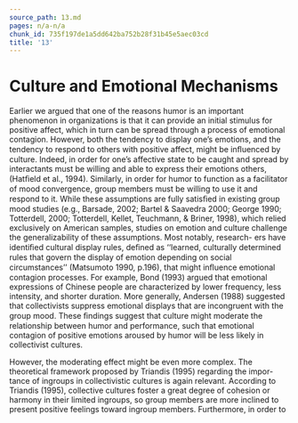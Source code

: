 ```yaml
---
source_path: 13.md
pages: n/a-n/a
chunk_id: 735f197de1a5dd642ba752b28f31b45e5aec03cd
title: '13'
---
```

# Culture and Emotional Mechanisms

Earlier we argued that one of the reasons humor is an important phenomenon in organizations is that it can provide an initial stimulus for positive affect, which in turn can be spread through a process of emotional contagion. However, both the tendency to display one’s emotions, and the tendency to respond to others with positive affect, might be inﬂuenced by culture. Indeed, in order for one’s affective state to be caught and spread by interactants must be willing and able to express their emotions others, (Hatﬁeld et al., 1994). Similarly, in order for humor to function as a facilitator of mood convergence, group members must be willing to use it and respond to it. While these assumptions are fully satisﬁed in existing group mood studies (e.g., Barsade, 2002; Bartel & Saavedra 2000; George 1990; Totterdell, 2000; Totterdell, Kellet, Teuchmann, & Briner, 1998), which relied exclusively on American samples, studies on emotion and culture challenge the generalizability of these assumptions. Most notably, research- ers have identiﬁed cultural display rules, deﬁned as ‘‘learned, culturally determined rules that govern the display of emotion depending on social circumstances’’ (Matsumoto 1990, p.196), that might inﬂuence emotional contagion processes. For example, Bond (1993) argued that emotional expressions of Chinese people are characterized by lower frequency, less intensity, and shorter duration. More generally, Andersen (1988) suggested that collectivists suppress emotional displays that are incongruent with the group mood. These ﬁndings suggest that culture might moderate the relationship between humor and performance, such that emotional contagion of positive emotions aroused by humor will be less likely in collectivist cultures.

However, the moderating effect might be even more complex. The theoretical framework proposed by Triandis (1995) regarding the impor- tance of ingroups in collectivistic cultures is again relevant. According to Triandis (1995), collective cultures foster a great degree of cohesion or harmony in their limited ingroups, so group members are more inclined to present positive feelings toward ingroup members. Furthermore, in order to
